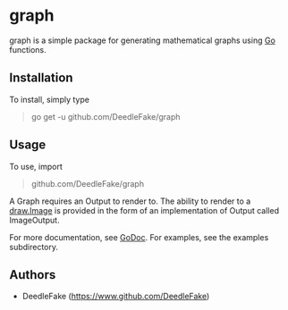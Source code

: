 graph
=====

graph is a simple package for generating mathematical graphs using [Go][golang] functions.

Installation
------------

To install, simply type

> go get -u github.com/DeedleFake/graph

Usage
-----

To use, import

> github.com/DeedleFake/graph

A Graph requires an Output to render to. The ability to render to a [draw.Image](http://www.golang.org/pkg/image/draw#Image) is provided in the form of an implementation of Output called ImageOutput.

For more documentation, see [GoDoc][docs]. For examples, see the examples subdirectory.

Authors
-------

 * DeedleFake (https://www.github.com/DeedleFake)

[golang]: http://www.golang.org
[docs]: http://www.godoc.org/github.com/DeedleFake/graph
